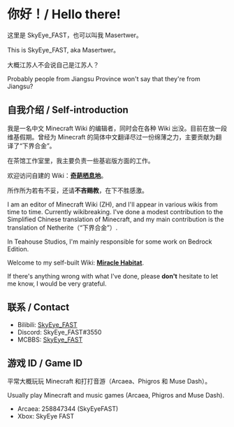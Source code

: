 # 你好！/ Hello there!

这里是 SkyEye_FAST，也可以叫我 Masertwer。

This is SkyEye_FAST, aka Masertwer。

大概江苏人不会说自己是江苏人？

Probably people from Jiangsu Province won't say that they're from Jiangsu?

## 自我介绍 / Self-introduction

我是一名中文 Minecraft Wiki 的编辑者，同时会在各种 Wiki 出没。目前在放一段维基假期。曾经为 Minecraft 的简体中文翻译尽过一份绵薄之力，主要贡献为翻译了“下界合金”。

在茶馆工作室里，我主要负责一些基岩版方面的工作。

欢迎访问自建的 Wiki：[**奇葩栖息地**](https://mh.wdf.ink/)。

所作所为若有不妥，还请**不吝赐教**，在下不胜感激。

I am an editor of Minecraft Wiki (ZH), and I'll appear in various wikis from time to time. Currently wikibreaking. I've done a modest contribution to the Simplified Chinese translation of Minecraft, and my main contribution is the translation of Netherite（“下界合金”）.

In Teahouse Studios, I'm mainly responsible for some work on Bedrock Edition.

Welcome to my self-built Wiki: [**Miracle Habitat**](https://mh.wdf.ink/).

If there's anything wrong with what I've done, please **don't** hesitate to let me know, I would be very grateful.

## 联系 / Contact

- Bilibili: [SkyEye_FAST](https://space.bilibili.com/404660313)
- Discord: SkyEye_FAST#3550
- MCBBS: [SkyEye_FAST](http://www.mcbbs.net/?2528514)

## 游戏 ID / Game ID

平常大概玩玩 Minecraft 和打打音游（Arcaea、Phigros 和 Muse Dash）。

Usually play Minecraft and music games (Arcaea, Phigros and Muse Dash).

- Arcaea: 258847344 (SkyEyeFAST)
- Xbox: SkyEye FAST
